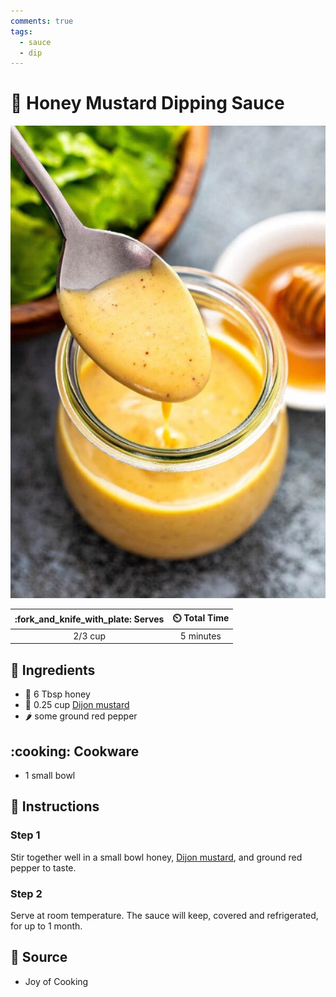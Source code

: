 ```yaml
---
comments: true
tags:
  - sauce
  - dip
---
```

# :honey_pot: Honey Mustard Dipping Sauce

![Honey Mustard Dipping Sauce](../assets/images/honey-mustard-dipping-sauce.jpg)

| :fork_and_knife_with_plate: Serves | :timer_clock: Total Time |
|:----------------------------------:|:-----------------------: |
| 2/3 cup | 5 minutes |

## :salt: Ingredients

- :honey_pot: 6 Tbsp honey
- :hotdog: 0.25 cup [Dijon mustard][1]
- :hot_pepper: some ground red pepper

## :cooking: Cookware

- 1 small bowl

## :pencil: Instructions

### Step 1

Stir together well in a small bowl honey, [Dijon mustard][1], and ground red pepper to taste.

### Step 2

Serve at room temperature. The sauce will keep, covered and refrigerated, for up to 1 month.

## :link: Source

- Joy of Cooking

[1]: <./dijon-mustard.md>
